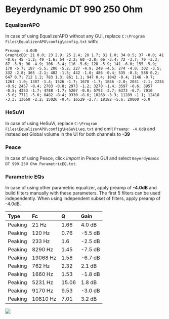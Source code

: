 # Beyerdynamic DT 990 250 Ohm

### EqualizerAPO
In case of using EqualizerAPO without any GUI, replace `C:\Program Files\EqualizerAPO\config\config.txt`
with:
```
Preamp: -4.0dB
GraphicEQ: 21 0.0; 23 2.9; 25 2.4; 28 1.7; 31 1.0; 34 0.5; 37 -0.0; 41 -0.6; 45 -1.2; 49 -1.6; 54 -2.2; 60 -2.8; 66 -3.4; 72 -3.7; 79 -3.3; 87 -3.9; 96 -4.9; 106 -5.4; 116 -5.6; 128 -5.9; 141 -6.0; 155 -5.9; 170 -5.7; 187 -5.5; 206 -5.2; 227 -4.9; 249 -4.5; 274 -4.0; 302 -3.5; 332 -2.8; 365 -2.1; 402 -1.5; 442 -1.0; 486 -0.4; 535 -0.3; 588 0.2; 647 0.7; 712 1.2; 783 1.3; 861 1.1; 947 0.4; 1042 -0.4; 1146 -0.7; 1261 -1.0; 1387 -1.4; 1526 -1.7; 1678 -1.7; 1846 -2.0; 2031 -2.1; 2234 -0.9; 2457 -0.4; 2703 -0.8; 2973 -1.2; 3270 -1.4; 3597 -0.6; 3957 -0.5; 4353 -1.7; 4788 -1.7; 5267 -0.8; 5793 -3.7; 6373 -6.7; 7010 -5.0; 7711 -5.0; 8482 -8.4; 9330 -8.6; 10263 -3.3; 11289 -1.1; 12418 -3.3; 13660 -2.2; 15026 -0.4; 16529 -2.7; 18182 -5.6; 20000 -6.0
```

### HeSuVi
In case of using HeSuVi, replace `C:\Program Files\EqualizerAPO\config\HeSuVi\eq.txt` and omit `Preamp:
-4.0dB` and instead set Global volume in the UI for both channels to **-39**

### Peace
In case of using Peace, click *Import* in Peace GUI and select `Beyerdynamic DT 990 250 Ohm ParametricEQ.txt`.

### Parametric EQs
In case of using other parametric equalizer, apply preamp of **-4.0dB** and build filters manually
with these parameters. The first 5 filters can be used independently.
When using independent subset of filters, apply preamp of -4.0dB.

| Type    | Fc       |     Q | Gain    |
|:--------|:---------|:------|:--------|
| Peaking | 21 Hz    |  1.66 | 4.0 dB  |
| Peaking | 120 Hz   |  0.76 | -5.5 dB |
| Peaking | 233 Hz   |  1.6  | -2.5 dB |
| Peaking | 8290 Hz  |  1.45 | -7.5 dB |
| Peaking | 19068 Hz |  1.58 | -6.7 dB |
| Peaking | 762 Hz   |  2.32 | 2.1 dB  |
| Peaking | 1660 Hz  |  1.53 | -1.8 dB |
| Peaking | 5231 Hz  | 15.06 | 1.8 dB  |
| Peaking | 9170 Hz  |  9.53 | -3.0 dB |
| Peaking | 10810 Hz |  7.01 | 3.2 dB  |

![](https://raw.githubusercontent.com/jaakkopasanen/AutoEq/master/results/headphonecom/sbaf-serious/Beyerdynamic%20DT%20990%20250%20Ohm/Beyerdynamic%20DT%20990%20250%20Ohm.png)